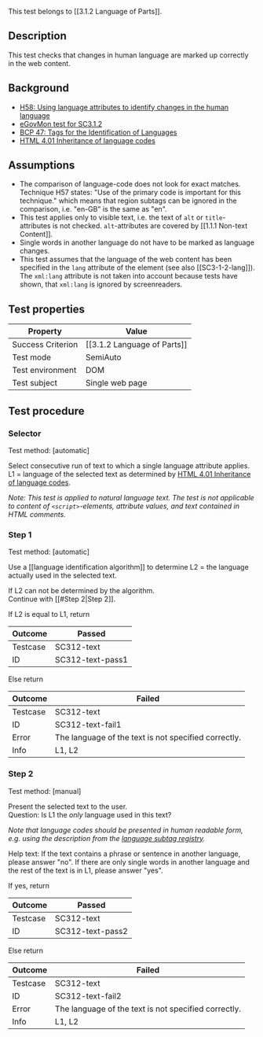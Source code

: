 This test belongs to [[3.1.2 Language of Parts]].


## Description
This test checks that changes in human language are marked up correctly in the web content.


## Background
- [H58: Using language attributes to identify changes in the human language](http://www.w3.org/TR/2014/NOTE-WCAG20-TECHS-20140408/H58)
- [eGovMon test for SC3.1.2](http://wiki.egovmon.no/wiki/SC3.1.2#Element_self::text.28.29)
- [BCP 47: Tags for the Identification of Languages](http://www.rfc-editor.org/rfc/bcp/bcp47.txt)
- [HTML 4.01 Inheritance of language codes](http://www.w3.org/TR/1999/REC-html401-19991224/struct/dirlang.html#h-8.1.2)


## Assumptions
- The comparison of language-code does not look for exact matches. Technique H57 states: "Use of the primary code is important for this technique." which means that region subtags can be ignored in the comparison, i.e. "en-GB" is the same as "en".
- This test applies only to visible text, i.e. the text of `alt` or `title`-attributes is not checked. `alt`-attributes are covered by [[1.1.1 Non-text Content]].
- Single words in another language do not have to be marked as language changes.
- This test assumes that the language of the web content has been specified in the `lang` attribute of the element (see also [[SC3-1-2-lang]]). The `xml:lang` attribute is not taken into account because tests have shown, that `xml:lang` is ignored by screenreaders.


## Test properties
| Property          | Value
|-------------------|----
| Success Criterion | [[3.1.2 Language of Parts]]
| Test mode         | SemiAuto
| Test environment  | DOM
| Test subject      | Single web page


## Test procedure

### Selector
Test method: [automatic]

Select consecutive run of text to which a single language attribute applies.<br/>
L1 = language of the selected text as determined by [HTML 4.01 Inheritance of language codes](http://www.w3.org/TR/1999/REC-html401-19991224/struct/dirlang.html#h-8.1.2).

*Note: This test is applied to natural language text. The test is not applicable to content of `<script>`-elements, attribute values, and text contained in HTML comments.*

### Step 1
Test method: [automatic]

Use a [[language identification algorithm]] to determine L2 = the language actually used in the selected text.

If L2 can not be determined by the algorithm.<br/>
Continue with [[#Step 2|Step 2]].

If L2 is equal to L1, return

| Outcome  | Passed
|----------|-----
| Testcase | SC312-text
| ID       | SC312-text-pass1

Else return

| Outcome  | Failed
|----------|-----
| Testcase | SC312-text
| ID       | SC312-text-fail1
| Error    | The language of the text is not specified correctly.
| Info     | L1, L2

### Step 2
Test method: [manual]

Present the selected text to the user.<br/>
Question: Is L1 the *only* language used in this text?

*Note that language codes should be presented in human readable form, e.g. using the description from the [language subtag registry](http://www.iana.org/assignments/language-subtag-registry/language-subtag-registry).*

Help text: If the text contains a phrase or sentence in another language, please answer "no". If there are only single words in another language and the rest of the text is in L1, please answer "yes".

If yes, return

| Outcome  | Passed
|----------|-----
| Testcase | SC312-text
| ID       | SC312-text-pass2

Else return

| Outcome  | Failed
|----------|-----
| Testcase | SC312-text
| ID       | SC312-text-fail2
| Error    | The language of the text is not specified correctly.
| Info     | L1, L2
